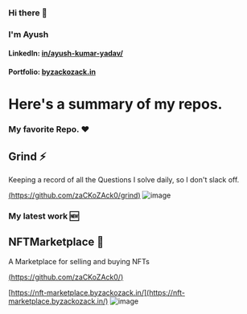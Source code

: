 ### Hi there 👋
### I'm Ayush

#### LinkedIn: [in/ayush-kumar-yadav/](https://www.linkedin.com/in/ayush-kumar-yadav/)

#### Portfolio: [byzackozack.in](https://www.byzackozack.in/)

<!--
**zaCKoZAck0/zaCKoZAck0** is a ✨ _special_ ✨ repository because its `README.md` (this file) appears on your GitHub profile.

Here are some ideas to get you started:
-->

# Here's a summary of my repos.

### My favorite Repo. :heart:
## Grind :zap:
Keeping a record of all the Questions I solve daily, so I don't slack off.

[(https://github.com/zaCKoZAck0/grind)](https://github.com/zaCKoZAck0/grind)
![image](https://user-images.githubusercontent.com/69889382/184469147-4d3e183a-9803-412d-bd9c-fdedf832f41c.png)

### My latest work :new:
## NFTMarketplace :art:

A Marketplace for selling and buying NFTs

[(https://github.com/zaCKoZAck0/)](https://github.com/zaCKoZAck0/)

[https://nft-marketplace.byzackozack.in/](https://nft-marketplace.byzackozack.in/)
![image](https://user-images.githubusercontent.com/69889382/184478197-11e9d07d-40b4-41e1-b2c7-b88c81e5d298.png)

